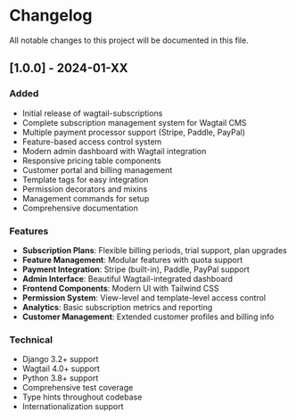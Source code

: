 # Changelog

All notable changes to this project will be documented in this file.

## [1.0.0] - 2024-01-XX

### Added
- Initial release of wagtail-subscriptions
- Complete subscription management system for Wagtail CMS
- Multiple payment processor support (Stripe, Paddle, PayPal)
- Feature-based access control system
- Modern admin dashboard with Wagtail integration
- Responsive pricing table components
- Customer portal and billing management
- Template tags for easy integration
- Permission decorators and mixins
- Management commands for setup
- Comprehensive documentation

### Features
- **Subscription Plans**: Flexible billing periods, trial support, plan upgrades
- **Feature Management**: Modular features with quota support
- **Payment Integration**: Stripe (built-in), Paddle, PayPal support
- **Admin Interface**: Beautiful Wagtail-integrated dashboard
- **Frontend Components**: Modern UI with Tailwind CSS
- **Permission System**: View-level and template-level access control
- **Analytics**: Basic subscription metrics and reporting
- **Customer Management**: Extended customer profiles and billing info

### Technical
- Django 3.2+ support
- Wagtail 4.0+ support
- Python 3.8+ support
- Comprehensive test coverage
- Type hints throughout codebase
- Internationalization support